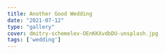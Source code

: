 ```yaml
---
title: Another Good Wedding
date: "2021-07-12"
type: "gallery"
cover: dmitry-schemelev-OEnKKXvdbDU-unsplash.jpg
tags: ['wedding']
---
```

